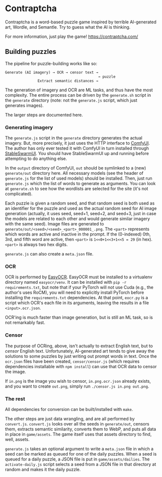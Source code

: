 # Contraptcha

Contraptcha is a word-based puzzle game inspired by terrible AI-generated art,
Wordle, and Semantle. Try to guess what the AI is thinking.

For more information, just play the game! https://contraptcha.com/


## Building puzzles

The pipeline for puzzle-building works like so:

```
Generate (AI imagery) → OCR → censor text →
                                           → puzzle
               Extract semantic distances →
```

The generation of imagery and OCR are ML tasks, and thus have the most
complexity. The entire process can be driven by the `generate.sh` script in the
`generate` directory (note: not the `generate.js` script, which just generates
images).

The larger steps are documented here.


### Generating imagery

The `generate.js` script in the `generate` directory generates the actual
imagery. But, more precisely, it just uses the HTTP interface to
[ComfyUI](https://github.com/comfyanonymous/ComfyUI). The author has only ever
tested it with ComfyUI in turn installed through
[StableSwarmUI](https://github.com/Stability-AI/StableSwarmUI). You should have
StableSwarmUI up and running before attempting to do anything else.

In the `output` directory of ComfyUI, `out` should be symlinked to a (new)
`generate/out` directory here. All necessary models (see the header of
`generate.js` for the list of used models) should be installed. Then, just run
`generate.js` which the list of words to generate as arguments. You can look at
`generate.sh` to see how the wordlists are selected for the site (it's not
complicated).

Each puzzle is given a random seed, and that random seed is both used as an
identifier for the puzzle and used as the actual random seed for AI image
generation (actually, it uses seed, seed+1, seed+2, and seed+3, just in case the
models are related to each other and would generate similar imagery with the
same seed). Image files are generated to
`generate/out/<seed>/<seed>_<part>_000001_.png`. The `<part>` represents which
words are active and inactive in the prompt. If the (0-indexed) 0th, 3rd, and
fifth word are active, then `<part>` is `1<<0+1<<3+1<<5 = 29` (in hex). `<part>`
is always two hex digits.

`generate.js` can also create a `meta.json` file.


### OCR

OCR is performed by [EasyOCR](https://github.com/JaidedAI/EasyOCR). EasyOCR must
be installed to a virtualenv directory named `easyocr/venv`. It can be installed
with `pip -r requirements.txt`, but note that if your PyTorch will not use Cuda
(e.g., the author's uses RoCM), you will need to explicitly install PyTorch
before installing the `requirements.txt` dependencies. At that point, `eocr.py`
is a script which OCR's each file in its arguments, leaving the results in a
file `<input>.ocr.json`.

OCR'ing is much faster than image generation, but is still an ML task, so is not
remarkably fast.


### Censor

The purpose of OCRing, above, isn't actually to extract English text, but to
*censor* English text. Unfortunately, AI-generated art tends to give away the
solutions to some puzzles by just writing out prompt words in text. Once the
`ocr.json` files have been created, `censor/censor.js` (which requires
dependencies installable with `npm install`) can use that OCR data to censor the
image.

If `in.png` is the image you wish to censor, `in.png.ocr.json` already exists,
and you want to create `out.png`, simply run `./censor.js in.png out.png`.


### The rest

All dependencies for conversion can be built/installed with `make`.

The other steps are just data wrangling, and are all performed by `convert.js`.
`convert.js` looks over all the seeds in `generate/out`, censors them, extracts
semantic similarity, converts them to WebP, and puts all data in place in
`game/assets`. The game itself uses that assets directory to find, well, assets.

`generate.js` takes an optional argument to write a `meta.json` file in which a
seed can be marked as queued for one of the daily puzzles. When a seed is queued
for a daily puzzle, a JSON file is put in `game/assets/dailies`. The
`activate-daily.js` script selects a seed from a JSON file in that directory at
random and makes it the daily puzzle.
